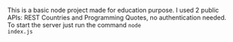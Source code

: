 This is a basic node project made for education purpose.
I used 2 public APIs: REST Countries and Programming Quotes, no authentication needed.
To start the server just run the command 
<code>node index.js</code>